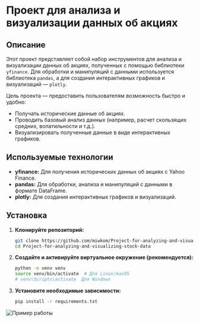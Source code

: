 # Проект для анализа и визуализации данных об акциях

## Описание

Этот проект представляет собой набор инструментов для анализа и визуализации данных об акциях, полученных с помощью библиотеки `yfinance`. Для обработки и манипуляций с данными используется библиотека `pandas`, а для создания интерактивных графиков и визуализаций — `plotly`.

Цель проекта — предоставить пользователям возможность быстро и удобно:

*   Получать исторические данные об акциях.
*   Проводить базовый анализ данных (например, расчет скользящих средних, волатильности и т.д.).
*   Визуализировать полученные данные в виде интерактивных графиков.

## Используемые технологии

*   **yfinance:** Для получения исторических данных об акциях с Yahoo Finance.
*   **pandas:** Для обработки, анализа и манипуляций с данными в формате DataFrame.
*   **plotly:** Для создания интерактивных графиков и визуализаций.

## Установка

1.  **Клонируйте репозиторий:**

    ```bash
    git clone https://github.com/miwkom/Project-for-analyzing-and-visualizing-stock-data.git
    cd Project-for-analyzing-and-visualizing-stock-data
    ```

2.  **Создайте и активируйте виртуальное окружение (рекомендуется):**

    ```bash
    python -m venv venv
    source venv/bin/activate  # Для Linux/macOS
    # venv\Scripts\activate  Для Windows
    ```

3.  **Установите необходимые зависимости:**

    ```bash
    pip install -r requirements.txt
    ```

![Пример работы](https://github.com/user-attachments/assets/5d654cd7-f66e-4077-9ba9-724d74f8508d)
